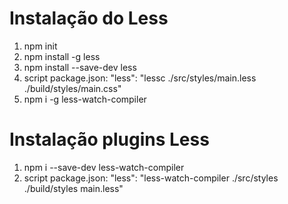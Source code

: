 # Instalação do Less

1. npm init
2. npm install -g less
3. npm install --save-dev less
4. script package.json: "less": "lessc ./src/styles/main.less ./build/styles/main.css"
5. npm i -g less-watch-compiler

# Instalação plugins Less

1. npm i --save-dev less-watch-compiler
2. script package.json: "less": "less-watch-compiler ./src/styles ./build/styles main.less"